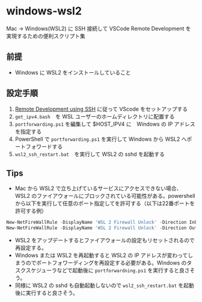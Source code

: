 # windows-wsl2
Mac -> Windows(WSL2) に SSH 接続して VSCode Remote Development を実現するための便利スクリプト集

## 前提
- Windows に WSL2 をインストールしていること

## 設定手順
1. [Remote Development using SSH](https://code.visualstudio.com/docs/remote/ssh) に従って VScode をセットアップする
2. `get_ipv4.bash`　を WSL ユーザーのホームディレクトリに配置する
3. `portforwarding.ps1` を編集して $HOST_IPV4 に　Windows の IP アドレスを指定する
4. PowerShell で `portforwarding.ps1` を実行して Windows から WSL2 へポートフォワードする
5. `wsl2_ssh_restart.bat`　を実行して WSL2 の sshd を起動する


## Tips
- Mac から WSL2 で立ち上げているサービスにアクセスできない場合、WSL2 のファイアウォールにブロックされている可能性がある。powershell から以下を実行して任意のポート指定してを許可する（以下は22番ポートを許可する例）
```powershell
New-NetFireWallRule -DisplayName 'WSL 2 Firewall Unlock' -Direction Inbound -LocalPort 22 -Action Allow -Protocol TCP
New-NetFireWallRule -DisplayName 'WSL 2 Firewall Unlock' -Direction Outbound -LocalPort 22 -Action Allow -Protocol TCP
```
- WSL2 をアップデートするとファイアウォールの設定もリセットされるので再設定する。
- Windows または WSL2 を再起動すると WSL2 の IP アドレスが変わってしまうのでポートフォワーディングを再設定する必要がある。Windows のタスクスケジューラなどで起動後に `portforwardning.ps1` を実行すると良さそう。
- 同様に WSL2 の sshd も自動起動しないので `wsl2_ssh_restart.bat` を起動後に実行すると良さそう。
